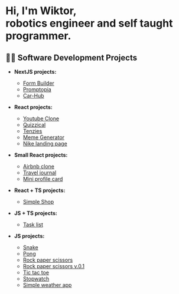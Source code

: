<h1>Hi, I'm Wiktor, </br> robotics engineer and self taught programmer.</h1>

<h2> 👨‍💻 Software Development Projects</h2>

- <b> NextJS projects:</b>
  - [Form Builder](https://github.com/WiktorW0/form-builder-next)
  - [Promptopia](https://github.com/WiktorW0/promptopia-next)
  - [Car-Hub](https://github.com/WiktorW0/car-hub)

- <b> React projects:</b>
  - [Youtube Clone](https://github.com/WiktorW0/youtube-clone)
  - [Quizzical](https://github.com/WiktorW0/quizzical)
  - [Tenzies](https://github.com/WiktorW0/tenzies-game)
  - [Meme Generator](https://github.com/WiktorW0/meme-generator-alpha)
  - [Nike landing page](https://github.com/WiktorW0/nike-landing-page)
  
- <b>Small React projects:</b>
  - [Airbnb clone](https://github.com/WiktorW0/airbnb-clone)
  - [Travel journal](https://github.com/WiktorW0/travel-journal)
  - [Mini profile card](https://github.com/WiktorW0/mini-profile-card)

- <b>React + TS projects:</b>
  - [Simple Shop](https://github.com/WiktorW0/simple-shop-ts)

- <b>JS + TS projects:</b>
  - [Task list](https://github.com/WiktorW0/task-list)

- <b>JS projects:</b>
  - [Snake](https://github.com/WiktorW0/snake-game)
  - [Pong](https://github.com/WiktorW0/pong-game)
  - [Rock paper scissors](https://github.com/WiktorW0/rock-paper-scissors)
  - [Rock paper scissors v.0.1](https://github.com/WiktorW0/rock-paper-scissorsV0.1)
  - [Tic tac toe](https://github.com/WiktorW0/tic-tac-toe)
  - [Stopwatch](https://github.com/WiktorW0/stopwatch)
  - [Simple weather app](https://github.com/WiktorW0/simple-weather-app)
    
<!--
**WiktorW0/WiktorW0** is a ✨ _special_ ✨ repository because its `README.md` (this file) appears on your GitHub profile.

Here are some ideas to get you started:

- 🔭 I’m currently working on ...
- 🌱 I’m currently learning ...
- 👯 I’m looking to collaborate on ...
- 🤔 I’m looking for help with ...
- 💬 Ask me about ...
- 📫 How to reach me: ...
- 😄 Pronouns: ...
- ⚡ Fun fact: ...
-->
